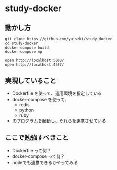 # study-docker

## 動かし方

```
git clone https://github.com/yuiseki/study-docker
cd study-docker
docker-compose build
docker-compose up

open http://localhost:5000/
open http://localhost:4567/
```

## 実現していること
- Dockerfile を使って、運用環境を指定している
- docker-compose を使って、
  - redis
  - python
  - ruby
- のプログラムを起動し、それらを連携させている

## ここで勉強すべきこと
- Dockerfile って何？
- docker-compose って何？
- nodeでも連携できるかやってみる

